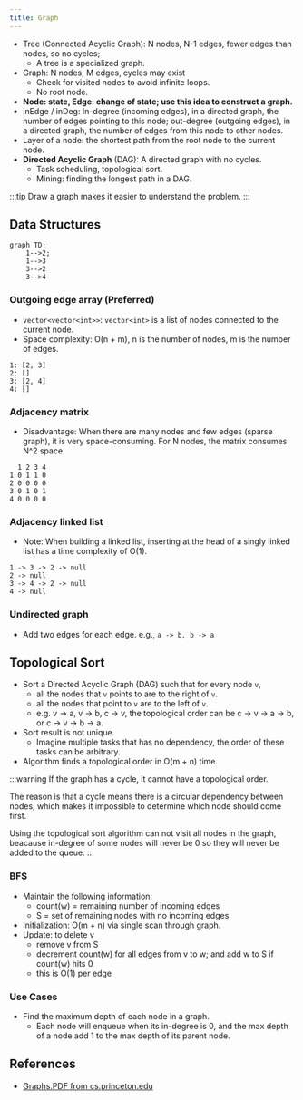 ```yaml
---
title: Graph
---
```


- Tree (Connected Acyclic Graph): N nodes, N-1 edges, fewer edges than nodes, so no cycles;
  - A tree is a specialized graph.
- Graph: N nodes, M edges, cycles may exist
  - Check for visited nodes to avoid infinite loops.
  - No root node.
- **Node: state, Edge: change of state; use this idea to construct a graph.**
- inEdge / inDeg: In-degree (incoming edges), in a directed graph, the number of edges pointing to this node; out-degree (outgoing edges), in a directed graph, the number of edges from this node to other nodes.
- Layer of a node: the shortest path from the root node to the current node.
- **Directed Acyclic Graph** (DAG): A directed graph with no cycles.
  - Task scheduling, topological sort.
  - Mining: finding the longest path in a DAG.

:::tip
Draw a graph makes it easier to understand the problem.
:::

## Data Structures

```mermaid
graph TD;
    1-->2;
    1-->3
    3-->2
    3-->4
```

### Outgoing edge array (Preferred)

- `vector<vector<int>>`: `vector<int>` is a list of nodes connected to the current node.
- Space complexity: O(n + m), n is the number of nodes, m is the number of edges.

```
1: [2, 3]
2: []
3: [2, 4]
4: []
```

### Adjacency matrix

- Disadvantage: When there are many nodes and few edges (sparse graph), it is very space-consuming. For N nodes, the matrix consumes N^2 space.

```
  1 2 3 4
1 0 1 1 0
2 0 0 0 0
3 0 1 0 1
4 0 0 0 0
```

### Adjacency linked list

- Note: When building a linked list, inserting at the head of a singly linked list has a time complexity of O(1).

```
1 -> 3 -> 2 -> null
2 -> null
3 -> 4 -> 2 -> null
4 -> null
```

### Undirected graph

- Add two edges for each edge. e.g., `a -> b, b -> a`

## Topological Sort

- Sort a Directed Acyclic Graph (DAG) such that for every node `v`,
  - all the nodes that `v` points to are to the right of `v`.
  - all the nodes that point to `v` are to the left of `v`.
  - e.g. v -> a, v -> b, c -> v, the topological order can be c -> v -> a -> b, or c -> v -> b -> a.
- Sort result is not unique.
  - Imagine multiple tasks that has no dependency, the order of these tasks can be arbitrary.
- Algorithm finds a topological order in O(m + n) time.

:::warning
If the graph has a cycle, it cannot have a topological order.

The reason is that a cycle means there is a circular dependency between nodes, which makes it impossible to determine which node should come first.

Using the topological sort algorithm can not visit all nodes in the graph, beacause in-degree of some nodes will never be 0 so they will never be added to the queue.
:::

### BFS

- Maintain the following information:
  - count(w) = remaining number of incoming edges
  - S = set of remaining nodes with no incoming edges
- Initialization: O(m + n) via single scan through graph.
- Update: to delete v
  - remove v from S
  - decrement count(w) for all edges from v to w; and add w to S if count(w) hits 0
  - this is O(1) per edge

### Use Cases

- Find the maximum depth of each node in a graph.
  - Each node will enqueue when its in-degree is 0, and the max depth of a node add 1 to the max depth of its parent node.

## References

- [Graphs.PDF from cs.princeton.edu](https://www.cs.princeton.edu/~wayne/kleinberg-tardos/pdf/03Graphs.pdf)
